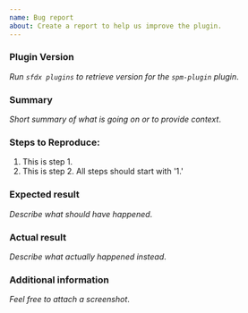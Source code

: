 ```yaml
---
name: Bug report
about: Create a report to help us improve the plugin.
---
```


### Plugin Version

_Run `sfdx plugins` to retrieve version for the `spm-plugin` plugin_.

### Summary

_Short summary of what is going on or to provide context_.

### Steps to Reproduce:

1.  This is step 1.
1.  This is step 2. All steps should start with '1.'

### Expected result

_Describe what should have happened_.

### Actual result

_Describe what actually happened instead_.

### Additional information

_Feel free to attach a screenshot_.
